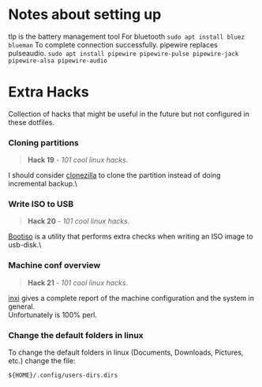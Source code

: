# Notes about setting up
tlp is the battery management tool
For bluetooth
`sudo apt install bluez blueman`
To complete connection successfully. pipewire replaces pulseaudio.
`sudo apt install pipewire pipewire-pulse pipewire-jack pipewire-alsa pipewire-audio`

# Extra Hacks

Collection of hacks that might be useful in the future but not configured in these dotfiles.

### Cloning partitions

> **Hack 19** - _101 cool linux hacks_.

I should consider [clonezilla](https://clonezilla.org/) to clone the partition instead of doing incremental backup.\


### Write ISO to USB

> **Hack 20** - _101 cool linux hacks_.

[Bootiso](https://github.com/jsamr/bootiso) is a utility that performs extra checks when writing an ISO image to usb-disk.\

### Machine conf overview

> **Hack 21** - _101 cool linux hacks_.

[inxi](https://github.com/smxi/inxi) gives a complete report of the machine configuration and the system in general.\
Unfortunately is 100% perl.

### Change the default folders in linux

To change the default folders in linux (Documents, Downloads, Pictures, etc.) change the file:

`${HOME}/.config/users-dirs.dirs`


